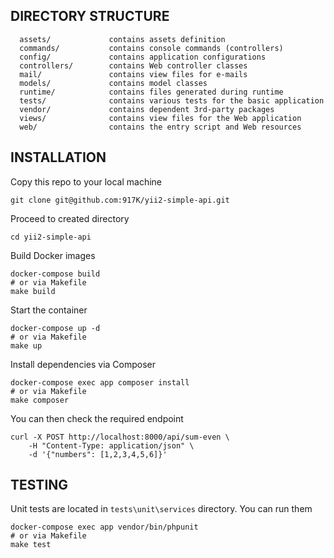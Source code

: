 DIRECTORY STRUCTURE
-------------------

      assets/             contains assets definition
      commands/           contains console commands (controllers)
      config/             contains application configurations
      controllers/        contains Web controller classes
      mail/               contains view files for e-mails
      models/             contains model classes
      runtime/            contains files generated during runtime
      tests/              contains various tests for the basic application
      vendor/             contains dependent 3rd-party packages
      views/              contains view files for the Web application
      web/                contains the entry script and Web resources


INSTALLATION
------------

Copy this repo to your local machine

    git clone git@github.com:917K/yii2-simple-api.git

Proceed to created directory

    cd yii2-simple-api
    
Build Docker images

    docker-compose build
    # or via Makefile
    make build
    
Start the container

    docker-compose up -d
    # or via Makefile
    make up

Install dependencies via Composer

    docker-compose exec app composer install
    # or via Makefile
    make composer

You can then check the required endpoint

    curl -X POST http://localhost:8000/api/sum-even \
        -H "Content-Type: application/json" \
        -d '{"numbers": [1,2,3,4,5,6]}'


TESTING
-------

Unit tests are located in `tests\unit\services` directory. You can run them

    docker-compose exec app vendor/bin/phpunit
    # or via Makefile
    make test
